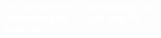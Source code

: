 # You can switch <span class="styled">any</span> technology out.  Understand its <span class="styled">role</span> and why it's important.

<style scoped>
  @host {
    background-color: hsl(192, 31%, 56%);
  }

  h1 {
    color: #FFF;
  }

  .styled {
    color: #FFF;
    opacity: .4;
    opacity: .4;
  }
</style>

<script type="none" slide-notes>
If you know how to do this already in another framework or task runner, then
use it! No excuse.  I don't see nearly enough developers implementing source
maps.

Make it trivial! This is something you learn once and iterate on.
</script>
